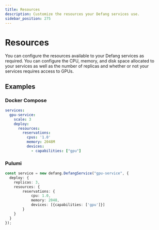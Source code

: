 ```yaml
---
title: Resources
description: Customize the resources your Defang services use.
sidebar_position: 275
---
```


# Resources

You can configure the resources available to your Defang services as required. You can configure the CPU, memory, and disk space allocated to your services as well as the number of replicas and whether or not your services requires access to GPUs.

## Examples

### Docker Compose

```yaml
services:
  gpu-service:
    scale: 3
    deploy:
      resources:
        reservations:
          cpus: '1.0'
          memory: 2048M
          devices:
            - capabilities: ["gpu"]
```

### Pulumi

```typescript
const service = new defang.DefangService("gpu-service", {
  deploy: {
    replicas: 3,
    resources: {
        reservations: {
            cpu: 1.0,
            memory: 2048,
            devices: [{capabilities: ['gpu']}]
        }
    }
  }
});
```

